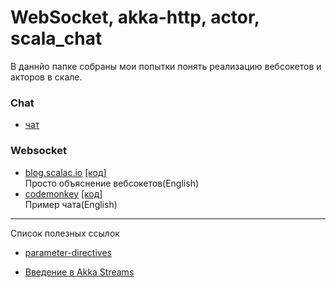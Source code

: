 # WebSocket, akka-http, actor, scala_chat

В даннйо папке собраны мои попытки понять реализацию вебсокетов  и акторов в скале.

### Chat
* [чат](./Chat)
### Websocket
* [blog.scalac.io](https://blog.scalac.io/2015/07/30/websockets-server-with-akka-http.html) [[код]](./scalac)  
    Просто объяснение вебсокетов(English)
* [codemonkey](https://markatta.com/codemonkey/blog/2016/04/18/chat-with-akka-http-websockets/) [[код]](./codemonkey)  
    Пример чата(English)
    
    
---

Список полезных ссылок

* [parameter-directives](https://doc.akka.io/docs/akka-stream-and-http-experimental/1.0/scala/http/routing-dsl/directives/parameter-directives/parameters.html)

* [Введение в Akka Streams](https://www.youtube.com/watch?v=L3_ddzZDWvM)
